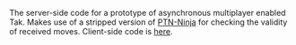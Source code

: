 The server-side code for a prototype of asynchronous multiplayer enabled Tak. Makes use of a stripped version of [PTN-Ninja](https://github.com/gruppler/PTN-Ninja) for checking the validity of received moves. Client-side code is [here](https://github.com/sander2/PTN-Ninja).